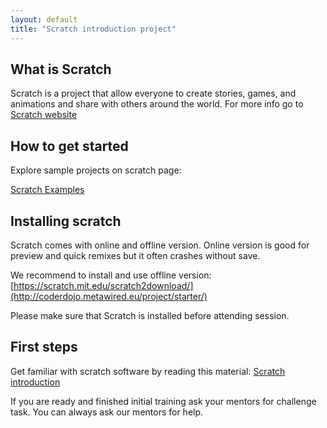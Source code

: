 ```yaml
---
layout: default
title: "Scratch introduction project"
---
```


## What is Scratch

Scratch is a project that allow everyone to create stories, games, and animations
and share with others around the world. For more info go to [Scratch website](https://scratch.mit.edu)


## How to get started

Explore sample projects on scratch page:

[Scratch Examples](https://scratch.mit.edu/explore/projects/all)

## Installing scratch

Scratch comes with online and offline version.
Online version is good for preview and quick remixes but it often crashes without save.

We recommend to install and use offline version:
[https://scratch.mit.edu/scratch2download/](http://coderdojo.metawired.eu/project/starter/) 

Please make sure that Scratch is installed before attending session.

## First steps

Get familiar with scratch software by reading this material:
[Scratch introduction](http://kata.coderdojo.com/images/6/69/Beginner_Scratch_Sushi.pdf)

If you are ready and finished initial training ask your mentors for challenge task.
You can always ask our mentors for help.